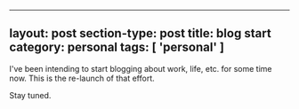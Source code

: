 ----		
layout: post
section-type: post
title: blog start
category: personal
tags: [ 'personal' ]
----

I've been intending to start blogging about work, life, etc. for some time now. This is the re-launch of that effort.

Stay tuned.
